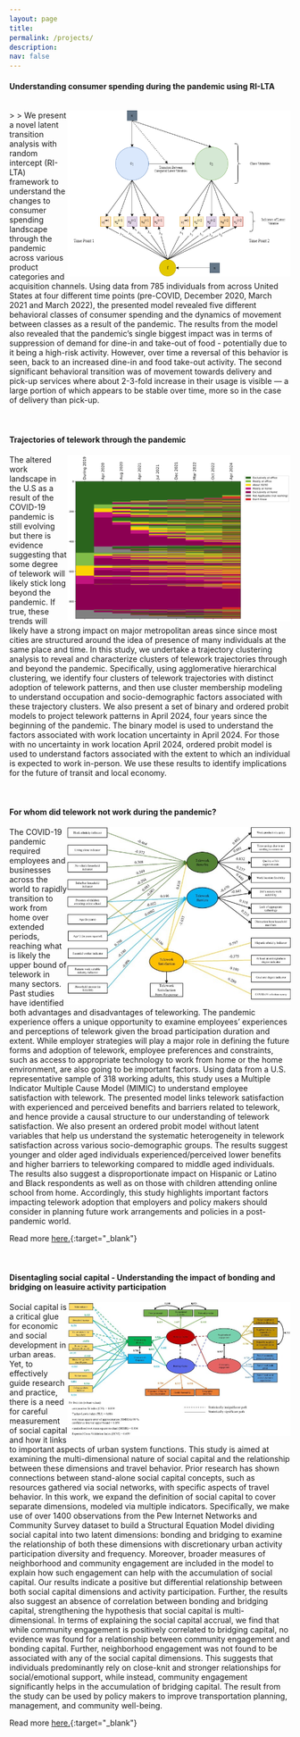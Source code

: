 ```yaml
---
layout: page
title: 
permalink: /projects/
description:
nav: false
---
```


#### Understanding consumer spending during the pandemic using RI-LTA
<br>
> <img align="right" width="400"  src="/assets/img/LTA_RI.png">
> We present a novel latent transition analysis with random intercept (RI-LTA) framework to understand the changes to consumer spending landscape through the pandemic across various product categories and acquisition channels. Using data from 785 individuals from across United States at four different time points (pre-COVID, December 2020, March 2021 and March 2022), the presented model revealed five different behavioral classes of consumer spending and the dynamics of movement between classes as a result of the pandemic. The results from the model also revealed that the pandemic’s single biggest impact was in terms of suppression of demand for dine-in and take-out of food - potentially due to 
it being a high-risk activity. However, over time a reversal of this behavior is seen, back to an increased dine-in and food take-out activity. The second significant behavioral transition was of movement towards delivery and pick-up services where about 2-3-fold increase in their usage is visible — a large portion of  which appears to be stable over time, more so in the case of delivery than pick-up.
<br><br><br>

#### Trajectories of telework through the pandemic

<img align="right" width="400"  src="/assets/img/all_trajectories_full.png">

The altered work landscape in the U.S as a result of the COVID-19 pandemic is still evolving but there is evidence suggesting that some degree of telework will likely stick long beyond the pandemic. If true, these trends will likely have a strong impact on major metropolitan areas since since most cities are structured around the idea of presence of many individuals at the same place and time. In this study, we undertake a trajectory clustering analysis to reveal and characterize clusters of telework trajectories through and beyond the pandemic. Specifically, using agglomerative hierarchical clustering, we identify four clusters of telework trajectories with distinct adoption of telework patterns, and then use cluster membership modeling to understand occupation and socio-demographic factors associated with these trajectory clusters. We also present a set of binary and ordered probit models to project telework patterns in April 2024, four years since the beginning of the pandemic. The binary model is used to understand the factors associated with work location uncertainty in April 2024. For those with no uncertainty in work location April 2024, ordered probit model is used to understand factors associated with the extent to which an individual is expected to work in-person. We use these results to identify implications for the future of transit and local economy.
<br><br><br>

#### For whom did telework not work during the pandemic?

<img align="right" width="400"  src="/assets/img/telework_satisfaction.jpg">

The COVID-19 pandemic required employees and businesses across the world to rapidly transition to work from home over extended periods, reaching what is likely the upper bound of telework in many sectors. Past studies have identified both advantages and disadvantages of teleworking. The pandemic experience offers a unique opportunity to examine employees’ experiences and perceptions of telework given the broad participation duration and extent. While employer strategies will play a major role in defining the future forms and adoption of telework, employee preferences and constraints, such as access to appropriate technology to work from home or the home environment, are also going to be important factors. Using data from a U.S. representative sample of 318 working adults, this study uses a Multiple Indicator Multiple Cause Model (MIMIC) to understand employee satisfaction with telework. The presented model links telework satisfaction with experienced and perceived benefits and barriers related to telework, and hence provide a causal structure to our understanding of telework satisfaction. We also present an ordered probit model without latent variables that help us understand the systematic heterogeneity in telework satisfaction across various socio-demographic groups. The results suggest younger and older aged individuals experienced/perceived lower benefits and higher barriers to teleworking compared to middle aged individuals. The results also suggest a disproportionate impact on Hispanic or Latino and Black respondents as well as on those with children attending online school from home. Accordingly, this study highlights important factors impacting telework adoption that employers and policy makers should consider in planning future work arrangements and policies in a post-pandemic world.

Read more  [here.](https://doi.org/10.1016/j.tra.2021.11.025){:target="_blank"}
<br><br><br>

#### Disentagling social capital - Understanding the impact of bonding and bridging on leasuire activity participation

<img align="right" width="400"  src="/assets/img/social_cap.jpg">

Social capital is a critical glue for economic and social development in urban areas. Yet, to effectively guide research and practice, there is a need for careful measurement of social capital and how it links to important aspects of urban system functions. This study is aimed at examining the multi-dimensional nature of social capital and the relationship between these dimensions and travel behavior. Prior research has shown connections between stand-alone social capital concepts, such as resources gathered via social networks, with specific aspects of travel behavior. In this work, we expand the definition of social capital to cover separate dimensions, modeled via multiple indicators. Specifically, we make use of over 1400 observations from the Pew Internet Networks and Community Survey dataset to build a Structural Equation Model dividing social capital into two latent dimensions: bonding and bridging to examine the relationship of both these dimensions with discretionary urban activity participation diversity and frequency. Moreover, broader measures of neighborhood and community engagement are included in the model to explain how such engagement can help with the accumulation of social capital. Our results indicate a positive but differential relationship between both social capital dimensions and activity participation. Further, the results also suggest an absence of correlation between bonding and bridging capital, strengthening the hypothesis that social capital is multi-dimensional. In terms of explaining the social capital accrual, we find that while community engagement is positively correlated to bridging capital, no evidence was found for a relationship between community engagement and bonding capital. Further, neighborhood engagement was not found to be associated with any of the social capital dimensions. This suggests that individuals predominantly rely on close-knit and stronger relationships for social/emotional support, while instead, community engagement significantly helps in the accumulation of bridging capital. The result from the study can be used by policy makers to improve transportation planning, management, and community well-being.

Read more  [here.](https://doi.org/10.1016/j.trip.2022.100629){:target="_blank"}



